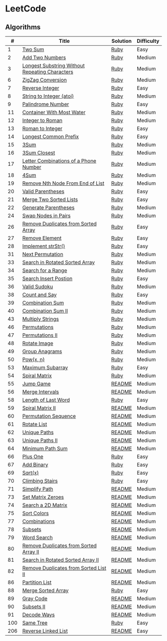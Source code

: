 # LeetCode 
## Algorithms

| # | Title | Solution | Difficulty |
|---| ----- | -------- | ---------- |
|1|[Two Sum](https://leetcode.com/problems/two-sum/description/)|[Ruby](./algorithms/two_sum.rb)|Easy|
|2|[Add Two Numbers](https://leetcode.com/problems/add-two-numbers/description/)|[Ruby](./algorithms/add_two_numbers.rb)|Medium|
|3|[Longest Substring Without Repeating Characters](https://leetcode.com/problems/longest-substring-without-repeating-characters/description/)|[Ruby](./algorithms/longest_substring_without_repeating_characters.rb)|Medium|
|6|[ZigZag Conversion](https://leetcode.com/problems/zigzag-conversion/description/)|[Ruby](./algorithms/zigzag_conversion.rb)|Medium|
|7|[Reverse Integer](https://leetcode.com/problems/reverse-integer/description/)|[Ruby](./algorithms/reverse_integer.rb)|Easy|
|8|[String to Integer (atoi)](https://leetcode.com/problems/string-to-integer-atoi/description/)|[Ruby](./algorithms/string_to_integer_atoi.rb)|Medium|
|9|[Palindrome Number](https://leetcode.com/problems/palindrome-number/description/)|[Ruby](./algorithms/palindrome_number.rb)|Easy|
|11|[Container With Most Water](https://leetcode.com/problems/container-with-most-water/description/)|[Ruby](./algorithms/container_with_most_water.rb)|Medium|
|12|[Integer to Roman](https://leetcode.com/problems/integer-to-roman/description/)|[Ruby](./algorithms/integer_to_roman.rb)|Medium|
|13|[Roman to Integer](https://leetcode.com/problems/roman-to-integer/description/)|[Ruby](./algorithms/roman_to_integer.rb)|Easy|
|14|[Longest Common Prefix](https://leetcode.com/problems/longest-common-prefix/description/)|[Ruby](./algorithms/longest_common_prefix.rb)|Easy|
|15|[3Sum](https://leetcode.com/problems/3sum/description/)|[Ruby](./algorithms/three_sum.rb)|Medium|
|16|[3Sum Closest](https://leetcode.com/problems/3sum-closest/description/)|[Ruby](./algorithms/three_sum_closest.rb)|Medium|
|17|[Letter Combinations of a Phone Number](https://leetcode.com/problems/letter-combinations-of-a-phone-number/description/)|[Ruby](./algorithms/letter_combinations_of_a_phone_number.rb)|Medium|
|18|[4Sum](https://leetcode.com/problems/4sum/description/)|[Ruby](./algorithms/four_sum.rb)|Medium|
|19|[Remove Nth Node From End of List](https://leetcode.com/problems/remove-nth-node-from-end-of-list/description/)|[Ruby](./algorithms/remove_nth_from_end_of_list.rb)|Medium|
|20|[Valid Parentheses](https://leetcode.com/problems/valid-parentheses/description/)|[Ruby](./algorithms/valid_parentheses.rb)|Easy|
|21|[Merge Two Sorted Lists](https://leetcode.com/problems/merge-two-sorted-lists/description/)|[Ruby](./algorithms/merge_two_sorted_lists.rb)|Easy|
|22|[Generate Parentheses](https://leetcode.com/problems/generate-parentheses/description/)|[Ruby](./algorithms/generate_parentheses.rb)|Medium|
|24|[Swap Nodes in Pairs](https://leetcode.com/problems/swap-nodes-in-pairs/description/)|[Ruby](./algorithms/swap_nodes_in_pairs.rb)|Medium|
|26|[Remove Duplicates from Sorted Array](https://leetcode.com/problems/remove-duplicates-from-sorted-array/description/)|[Ruby](./algorithms/remove_duplicates_from_sorted_array.rb)|Easy|
|27|[Remove Element](https://leetcode.com/problems/remove-element/description/)|[Ruby](./algorithms/remove_element.rb)|Easy|
|28|[Implement strStr()](https://leetcode.com/problems/impelement-strstr/description/)|[Ruby](./algorithms/implement_strstr.rb)|Easy|
|31|[Next Permutation](https://leetcode.com/problems/next-permutation/description/)|[Ruby](./algorithms/next_permutation.rb)|Medium|
|33|[Search in Rotated Sorted Array](https://leetcode.com/problems/search-in-rotated-sorted-array/description/)|[Ruby](./algorithms/search_in_rotated_sorted_array.rb)|Medium|
|34|[Search for a Range](https://leetcode.com/problems/search-for-range/description/)|[Ruby](./algorithms/search_for_a_range.rb)|Medium|
|35|[Search Insert Postion](https://leetcode.com/problems/search-insert-position/description/)|[Ruby](./algorithms/search_insert_position.rb)|Easy|
|36|[Valid Sudoku](https://leetcode.com/problems/valid-sudoku/description/)|[Ruby](./algorithms/valid_sudoku.rb)|Medium|
|38|[Count and Say](https://leetcode.com/problems/count-and-say/description/)|[Ruby](./algorithms/count_and_say.rb)|Easy|
|39|[Combination Sum](https://leetcode.com/problems/combination-sum/description/)|[Ruby](./algorithms/combination_sum.rb)|Medium|
|40|[Combination Sum II](https://leetcode.com/problems/combination-sum-ii/description/)|[Ruby](./algorithms/combination_sum_ii.rb)|Medium|
|43|[Multiply Strings](https://leetcode.com/problems/multiply-strings/description/)|[Ruby](./algorithms/multiply_strings.rb)|Medium|
|46|[Permutations](https://leetcode.com/problems/permutations/description/)|[Ruby](./algorithms/permutations.rb)|Medium|
|47|[Permutations II](https://leetcode.com/problems/permutations-ii/description/)|[Ruby](./algorithms/permutations_ii.rb)|Medium|
|48|[Rotate Image](https://leetcode.com/problems/rotate-image/description/)|[Ruby](./algorithms/rotate_image.rb)|Medium|
|49|[Group Anagrams](https://leetcode.com/problems/group-anagrams/description/)|[Ruby](./algorithms/group_anagrams.rb)|Medium|
|50|[Pow(x, n)](https://leetcode.com/problems/powx-n/description/)|[Ruby](./algorithms/powx_n.rb)|Medium|
|53|[Maximum Subarray](https://leetcode.com/problems/maximum-subarray/description/)|[Ruby](./algorithms/maximum_subarray.rb)|Easy|
|54|[Spiral Matrix](https://leetcode.com/problems/spiral-matrix/description/)|[Ruby](./algorithms/spiral_matrix.rb)|Medium|
|55|[Jump Game](https://leetcode.com/problems/jump-game/description/)|[README](./algorithms/jump_game)|Medium|
|56|[Merge Intervals](https://leetcode.com/problems/merge-intervals/description/)|[README](./algorithms/merge_intervals)|Medium|
|58|[Length of Last Word](https://leetcode.com/problems/length-of-last-word/description/)|[Ruby](./algorithms/length_of_last_word.rb)|Easy|
|59|[Spiral Matrix II](https://leetcode.com/problems/spiral-matrix-ii/description/)|[README](./algorithms/spiral_matrix_ii)|Medium|
|60|[Permutation Sequence](https://leetcode.com/problems/permutation-sequence/description/)|[README](./algorithms/permutation_sequence)|Medium|
|61|[Rotate List](https://leetcode.com/problems/rotate-list/description/)|[README](./algorithms/rotate_list)|Medium|
|62|[Unique Paths](https://leetcode.com/problems/unique-paths/description/)|[README](./algorithms/unique_paths)|Medium|
|63|[Unique Paths II](https://leetcode.com/problems/unique-paths-ii/description/)|[README](./algorithms/unique_paths_ii)|Medium|
|64|[Minimum Path Sum](https://leetcode.com/problems/minimum-path-sum/description/)|[README](./algorithms/minimum_path_sum)|Medium|
|66|[Plus One](https://leetcode.com/problems/plus-one/description/)|[Ruby](./algorithms/plus_one.rb)|Easy|
|67|[Add Binary](https://leetcode.com/problems/add-binary/description/)|[Ruby](./algorithms/add_binary.rb)|Easy|
|69|[Sqrt(x)](https://leetcode.com/problems/sqrtx/description/)|[Ruby](./algorithms/sqrtx.rb)|Easy|
|70|[Climbing Stairs](https://leetcode.com/problems/climbing-stairs/description/)|[Ruby](./algorithms/climbing_stairs.rb)|Easy|
|71|[Simplify Path](https://leetcode.com/problems/simplify-path/description/)|[README](./algorithms/simplify_path)|Medium|
|73|[Set Matrix Zeroes](https://leetcode.com/problems/set-matrix-zeroes/description/)|[README](./algorithms/set_matrix_zeroes)|Medium|
|74|[Search a 2D Matrix](https://leetcode.com/problems/search-a-2d-matrix/description/)|[README](./algorithms/search_a_2d_matrix)|Medium|
|75|[Sort Colors](https://leetcode.com/problems/sort-colors/description/)|[README](./algorithms/sort_colors)|Medium|
|77|[Combinations](https://leetcode.com/problems/combinations/description/)|[README](./algorithms/combinations)|Medium|
|78|[Subsets](https://leetcode.com/problems/subsets/description/)|[README](./algorithms/subsets)|Medium|
|79|[Word Search](https://leetcode.com/problems/word-search/description/)|[README](./algorithms/word_search)|Medium|
|80|[Remove Duplicates from Sorted Array II](https://leetcode.com/problems/remove-duplicates-from-sorted-array-ii/description/)|[README](./algorithms/remove_duplicates_from_sorted_array_ii)|Medium|
|81|[Search in Rotated Sorted Array II](https://leetcode.com/problems/search-in-rotated-sorted-array-ii/description/)|[README](./algorithms/search_in_rotated_sorted_array_ii)|Medium|
|82|[Remove Duplicates from Sorted List II](https://leetcode.com/problems/remove-duplicates-from-sorted-list-ii/description/)|[README](./algorithms/remove_duplicates_from_sorted_list_ii)|Medium|
|86|[Partition List](https://leetcode.com/problems/partition-list/description/)|[README](./algorithms/partition_list)|Medium|
|88|[Merge Sorted Array](https://leetcode.com/problems/merge-sorted-array/description/)|[Ruby](./algorithms/merge_sorted_array.rb)|Easy|
|89|[Gray Code](https://leetcode.com/problems/gray-code/description/)|[README](./algorithms/gray_code)|Medium|
|90|[Subsets II](https://leetcode.com/problems/subsets-ii/description/)|[README](./algorithms/subsets_ii)|Medium|
|91|[Decode Ways](https://leetcode.com/problems/decode-ways/description/)|[README](./algorithms/decode_ways)|Medium|
|100|[Same Tree](https://leetcode.com/problems/same-tree/description/)|[Ruby](./algorithms/same_tree.rb)|Easy|
|206|[Reverse Linked List](https://leetcode.com/problems/reverse-linked-list/description/)|[README](./algorithms/reverse_linked_list)|Easy|
